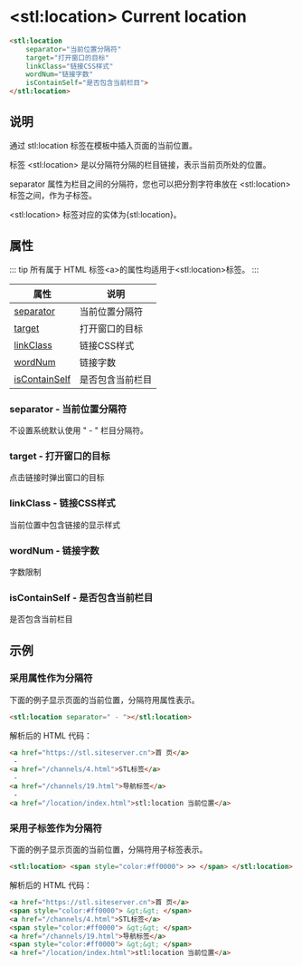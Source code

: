 ﻿---
sidebar: auto
---

# &lt;stl:location&gt; Current location

```html
<stl:location
    separator="当前位置分隔符"
    target="打开窗口的目标"
    linkClass="链接CSS样式"
    wordNum="链接字数"
    isContainSelf="是否包含当前栏目">
</stl:location>
```

## 说明

通过 stl:location 标签在模板中插入页面的当前位置。

标签 &lt;stl:location&gt; 是以分隔符分隔的栏目链接，表示当前页所处的位置。

separator 属性为栏目之间的分隔符，您也可以把分割字符串放在 &lt;stl:location&gt; 标签之间，作为子标签。

&lt;stl:location&gt; 标签对应的实体为{stl:location}。

## 属性

::: tip
所有属于 HTML 标签&lt;a&gt;的属性均适用于&lt;stl:location&gt;标签。
:::

| 属性                                             | 说明             |
|--------------------------------------------------|------------------|
| [separator](#separator-当前位置分隔符)           | 当前位置分隔符   |
| [target](#target-打开窗口的目标)                 | 打开窗口的目标   |
| [linkClass](#linkclass-链接css样式)              | 链接CSS样式      |
| [wordNum](#wordnum-链接字数)                     | 链接字数         |
| [isContainSelf](#iscontainself-是否包含当前栏目) | 是否包含当前栏目 |

### separator - 当前位置分隔符

不设置系统默认使用 " - " 栏目分隔符。

### target - 打开窗口的目标

点击链接时弹出窗口的目标

### linkClass - 链接CSS样式

当前位置中包含链接的显示样式

### wordNum - 链接字数

字数限制

### isContainSelf - 是否包含当前栏目

是否包含当前栏目

## 示例

### 采用属性作为分隔符

下面的例子显示页面的当前位置，分隔符用属性表示。

```html
<stl:location separator=" - "></stl:location>
```

解析后的 HTML 代码：

```html
<a href="https://stl.siteserver.cn">首 页</a>
 -
<a href="/channels/4.html">STL标签</a>
 -
<a href="/channels/19.html">导航标签</a>
 -
<a href="/location/index.html">stl:location 当前位置</a>
```

### 采用子标签作为分隔符

下面的例子显示页面的当前位置，分隔符用子标签表示。

```html
<stl:location> <span style="color:#ff0000"> >> </span> </stl:location>
```

解析后的 HTML 代码：

```html
<a href="https://stl.siteserver.cn">首 页</a>
<span style="color:#ff0000"> &gt;&gt; </span>
<a href="/channels/4.html">STL标签</a>
<span style="color:#ff0000"> &gt;&gt; </span>
<a href="/channels/19.html">导航标签</a>
<span style="color:#ff0000"> &gt;&gt; </span>
<a href="/location/index.html">stl:location 当前位置</a>
```
